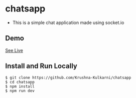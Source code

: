 # chatsapp
 - This is a simple chat application made using socket.io
## Demo

[See Live](https://chatsapp.up.railway.app/)



## **Install and Run Locally**

```
$ git clone https://github.com/Krushna-Kulkarni/chatsapp
$ cd chatsapp
$ npm install
$ npm run dev
```
